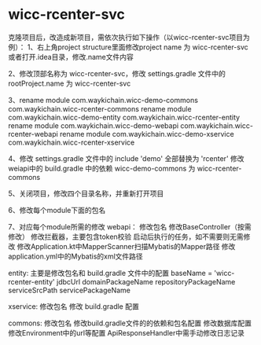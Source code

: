 # wicc-rcenter-svc

克隆项目后，改造成新项目，需依次执行如下操作（以wicc-rcenter-svc项目为例）：
1、右上角project structure里面修改project name 为 wicc-rcenter-svc
   或者打开.idea目录，修改.name文件内容

2、修改顶部名称为 wicc-rcenter-svc，修改 settings.gradle 文件中的 rootProject.name 为 wicc-rcenter-svc

3、rename module com.waykichain.wicc-demo-commons com.waykichain.wicc-rcenter-commons
   rename module com.waykichain.wicc-demo-entity com.waykichain.wicc-rcenter-entity
   rename module com.waykichain.wicc-demo-webapi com.waykichain.wicc-rcenter-webapi
   rename module com.waykichain.wicc-demo-xservice com.waykichain.wicc-rcenter-xservice

4、修改 settings.gradle 文件中的 include 'demo' 全部替换为 'rcenter'
   修改weiapi中的 build.gradle 中的依赖 wicc-demo-commons 为 wicc-rcenter-commons

5、关闭项目，修改四个目录名称，并重新打开项目

6、修改每个module下面的包名

7、对应每个module所需的修改
 webapi： 修改包名
          修改BaseController（按需修改）
          修改拦截器，主要包含token校验
          启动后执行的任务，如不需要则无需修改
          修改Application.kt中MapperScanner扫描Mybatis的Mapper路径
          修改application.yml中的Mybatis的xml文件路径

 entity: 主要是修改包名和 build.gradle 文件中的配置
            baseName = 'wicc-rcenter-entity'
            jdbcUrl
            domainPackageName
            repositoryPackageName
            serviceSrcPath
            servicePackageName

 xservice: 修改包名
            修改 build.gradle 配置

 commons: 修改包名
          修改build.gradle文件的的依赖和包名配置
          修改数据库配置
          修改Environment中的url等配置
          ApiResponseHandler中需手动修改日志记录
